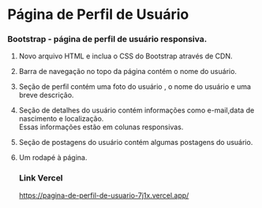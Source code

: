 # Página de Perfil de Usuário
### Bootstrap - página de perfil de usuário responsiva. 
1. Novo arquivo HTML e inclua o CSS do Bootstrap através de CDN. 
2. Barra de navegação no topo da página contém o nome do usuário. 
3. Seção de perfil contém uma foto do usuário , o nome do usuário e uma breve descrição. 
4. Seção de detalhes do usuário contém informações como e-mail,data de nascimento e localização.  
Essas informações estão em colunas responsivas. 
5. Seção de postagens do usuário contém algumas postagens do usuário.
6. Um rodapé à página.

   ### Link Vercel
   https://pagina-de-perfil-de-usuario-7j1x.vercel.app/
